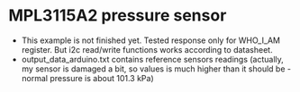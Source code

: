 # MPL3115A2 pressure sensor

 
* This example is not finished yet. Tested response only for WHO_I_AM register.
But i2c read/write functions works according to datasheet.
* output_data_arduino.txt contains reference sensors readings (actually, my sensor is damaged a bit, so values is much higher than it should be - normal pressure is about 101.3 kPa)